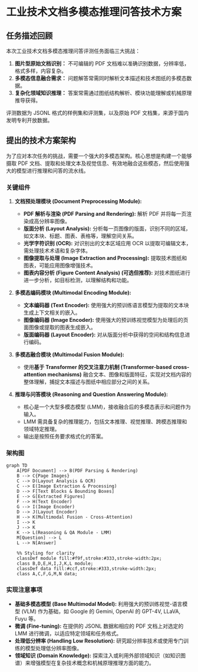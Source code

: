 # 工业技术文档多模态推理问答技术方案

## 任务描述回顾

本次工业技术文档多模态推理问答评测任务面临三大挑战：
1.  **图片型原始文档识别：** 不可编辑的 PDF 文档难以准确识别数据，分辨率低，格式多样，内容复杂。
2.  **多模态信息融合需求：** 问题解答常需同时解析文本描述和技术图纸的多模态数据。
3.  **复杂化领域知识推理：** 答案常需通过图纸结构解析、模块功能理解或机械原理推导获得。

评测数据为 JSONL 格式的样例集和评测集，以及原始 PDF 文档集，来源于国内发明专利开放数据。

## 提出的技术方案架构

为了应对本次任务的挑战，需要一个强大的多模态架构。核心思想是构建一个能够摄取 PDF 文档、提取和处理文本及视觉信息、有效地融合这些模态，然后使用强大的模型进行推理和问答的流水线。

### 关键组件

1.  **文档预处理模块 (Document Preprocessing Module):**
    *   **PDF 解析与渲染 (PDF Parsing and Rendering):** 解析 PDF 并将每一页渲染成高分辨率图像。
    *   **版面分析 (Layout Analysis):** 分析每一页图像的版面，识别不同的区域，如文本块、标题、图表、表格等，理解空间关系。
    *   **光学字符识别 (OCR):** 对识别出的文本区域应用 OCR 以提取可编辑文本，需处理技术术语和复杂字体。
    *   **图像提取与处理 (Image Extraction and Processing):** 提取技术图纸和图表，可能应用图像增强技术。
    *   **图表内容分析 (Figure Content Analysis) (可选但推荐):** 对技术图纸进行进一步分析，如目标检测，以理解结构和功能。

2.  **多模态编码模块 (Multimodal Encoding Module):**
    *   **文本编码器 (Text Encoder):** 使用强大的预训练语言模型为提取的文本块生成上下文相关的嵌入。
    *   **图像编码器 (Image Encoder):** 使用强大的预训练视觉模型为处理后的页面图像或提取的图表生成嵌入。
    *   **版面编码器 (Layout Encoder):** 对从版面分析中获得的空间和结构信息进行编码。

3.  **多模态融合模块 (Multimodal Fusion Module):**
    *   使用**基于 Transformer 的交叉注意力机制 (Transformer-based cross-attention mechanisms)** 融合文本、图像和版面特征，实现对文档内容的整体理解，捕捉文本描述与图纸中相应部分之间的关系。

4.  **推理与问答模块 (Reasoning and Question Answering Module):**
    *   核心是一个大型多模态模型 (LMM)，接收融合后的多模态表示和问题作为输入。
    *   LMM 需具备复杂的推理能力，包括文本推理、视觉推理、跨模态推理和领域特定推理。
    *   输出是按照任务要求格式化的答案。

### 架构图

```mermaid
graph TD
    A[PDF Document] --> B(PDF Parsing & Rendering)
    B --> C{Page Images}
    C --> D(Layout Analysis & OCR)
    C --> E(Image Extraction & Processing)
    D --> F[Text Blocks & Bounding Boxes]
    E --> G[Extracted Figures]
    F --> H(Text Encoder)
    G --> I(Image Encoder)
    D --> J(Layout Encoder)
    H --> K(Multimodal Fusion - Cross-Attention)
    I --> K
    J --> K
    K --> L(Reasoning & QA Module - LMM)
    M[Question] --> L
    L --> N[Answer]

    %% Styling for clarity
    classDef module fill:#f9f,stroke:#333,stroke-width:2px;
    class B,D,E,H,I,J,K,L module;
    classDef data fill:#ccf,stroke:#333,stroke-width:2px;
    class A,C,F,G,M,N data;
```

### 实现注意事项

*   **基础多模态模型 (Base Multimodal Model):** 利用强大的预训练视觉-语言模型 (VLM) 作为基础，如 Google 的 Gemini, OpenAI 的 GPT-4V, LLaVA, Fuyu 等。
*   **微调 (Fine-tuning):** 在提供的 JSONL 数据和相应的 PDF 文档上对选定的 LMM 进行微调，以适应特定领域和任务格式。
*   **处理低分辨率 (Handling Low Resolution):** 研究超分辨率技术或使用专门训练的模型处理低分辨率图像。
*   **领域知识 (Domain Knowledge):** 探索注入或利用外部领域知识（如知识图谱）来增强模型在复杂技术概念和机械原理推理方面的能力。
